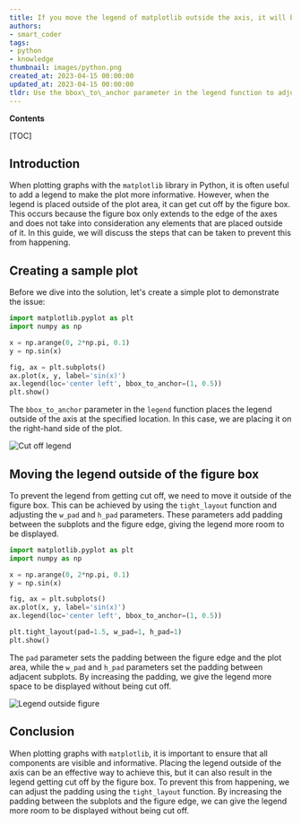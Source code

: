 ```yaml
---
title: If you move the legend of matplotlib outside the axis, it will be truncated by the figure box
authors:
- smart_coder
tags:
- python
- knowledge
thumbnail: images/python.png
created_at: 2023-04-15 00:00:00
updated_at: 2023-04-15 00:00:00
tldr: Use the bbox\_to\_anchor parameter in the legend function to adjust the legend position and prevent it from being cut off by the figure box.
---
```


**Contents**

[TOC]

Introduction
-----------

When plotting graphs with the `matplotlib` library in Python, it is often useful to add a legend to make the plot more informative. However, when the legend is placed outside of the plot area, it can get cut off by the figure box. This occurs because the figure box only extends to the edge of the axes and does not take into consideration any elements that are placed outside of it. In this guide, we will discuss the steps that can be taken to prevent this from happening.

Creating a sample plot
----------------------

Before we dive into the solution, let's create a simple plot to demonstrate the issue:

``` python
import matplotlib.pyplot as plt
import numpy as np

x = np.arange(0, 2*np.pi, 0.1)
y = np.sin(x)

fig, ax = plt.subplots()
ax.plot(x, y, label='sin(x)')
ax.legend(loc='center left', bbox_to_anchor=(1, 0.5))
plt.show()
```

The `bbox_to_anchor` parameter in the `legend` function places the legend outside of the axis at the specified location. In this case, we are placing it on the right-hand side of the plot.

![Cut off legend](https://i.imgur.com/ZLILSxN.png)


Moving the legend outside of the figure box
-------------------------------------------

To prevent the legend from getting cut off, we need to move it outside of the figure box. This can be achieved by using the `tight_layout` function and adjusting the `w_pad` and `h_pad` parameters. These parameters add padding between the subplots and the figure edge, giving the legend more room to be displayed.

``` python
import matplotlib.pyplot as plt
import numpy as np

x = np.arange(0, 2*np.pi, 0.1)
y = np.sin(x)

fig, ax = plt.subplots()
ax.plot(x, y, label='sin(x)')
ax.legend(loc='center left', bbox_to_anchor=(1, 0.5))

plt.tight_layout(pad=1.5, w_pad=1, h_pad=1)
plt.show()
```

The `pad` parameter sets the padding between the figure edge and the plot area, while the `w_pad` and `h_pad` parameters set the padding between adjacent subplots. By increasing the padding, we give the legend more space to be displayed without being cut off.

![Legend outside figure](https://i.imgur.com/miRZn1V.png)


Conclusion
----------

When plotting graphs with `matplotlib`, it is important to ensure that all components are visible and informative. Placing the legend outside of the axis can be an effective way to achieve this, but it can also result in the legend getting cut off by the figure box. To prevent this from happening, we can adjust the padding using the `tight_layout` function. By increasing the padding between the subplots and the figure edge, we can give the legend more room to be displayed without being cut off.
